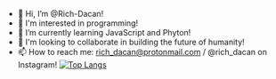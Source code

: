 - 👋 Hi, I’m @Rich-Dacan!
- 👀 I'm interested in programming!
- 🌱 I’m currently learning JavaScript and Phyton! 
- 💞️ I'm looking to collaborate in building the future of humanity!
- 📫 How to reach me: rich_dacan@protonmail.com / @rich_dacan on Instagram!
 [![Top Langs](https://github-readme-stats.vercel.app/api/top-langs/?username=Rich-Dacan&layout=compact)](https://github.com/anuraghazra/github-readme-stats)




<!---
Rich-Dacan/Rich-Dacan is a ✨ special ✨ repository because its `README.md` (this file) appears on your GitHub profile.
You can click the Preview link to take a look at your changes.
--->
